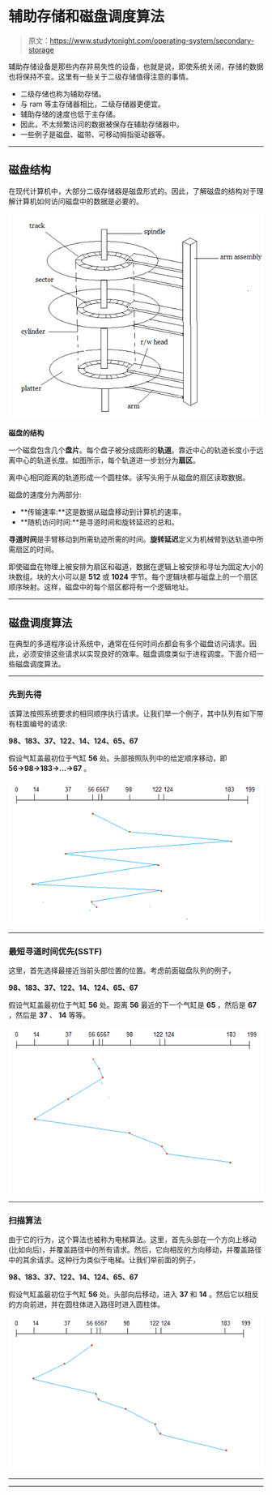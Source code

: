 # 辅助存储和磁盘调度算法

> 原文：<https://www.studytonight.com/operating-system/secondary-storage>

辅助存储设备是那些内存非易失性的设备，也就是说，即使系统关闭，存储的数据也将保持不变。这里有一些关于二级存储值得注意的事情。

*   二级存储也称为辅助存储。
*   与 ram 等主存储器相比，二级存储器更便宜。
*   辅助存储的速度也低于主存储。
*   因此，不太频繁访问的数据被保存在辅助存储器中。
*   一些例子是磁盘、磁带、可移动拇指驱动器等。

* * *

## 磁盘结构

在现代计算机中，大部分二级存储器是磁盘形式的。因此，了解磁盘的结构对于理解计算机如何访问磁盘中的数据是必要的。

![Magnetic Disk](img/cd3a7bea63de25dfbcdb7561033b6d5e.png)

**磁盘的结构**

一个磁盘包含几个**盘片**。每个盘子被分成圆形的**轨道**。靠近中心的轨道长度小于远离中心的轨道长度。如图所示，每个轨道进一步划分为**扇区**。

离中心相同距离的轨道形成一个圆柱体。读写头用于从磁盘的扇区读取数据。

磁盘的速度分为两部分:

*   **传输速率:**这是数据从磁盘移动到计算机的速率。
*   **随机访问时间:**是寻道时间和旋转延迟的总和。

**寻道时间**是手臂移动到所需轨迹所需的时间。**旋转延迟**定义为机械臂到达轨道中所需扇区的时间。

即使磁盘在物理上被安排为扇区和磁道，数据在逻辑上被安排和寻址为固定大小的块数组。块的大小可以是 **512** 或 **1024** 字节。每个逻辑块都与磁盘上的一个扇区顺序映射。这样，磁盘中的每个扇区都将有一个逻辑地址。

* * *

## 磁盘调度算法

在典型的多道程序设计系统中，通常在任何时间点都会有多个磁盘访问请求。因此，必须安排这些请求以实现良好的效率。磁盘调度类似于进程调度。下面介绍一些磁盘调度算法。

* * *

### 先到先得

该算法按照系统要求的相同顺序执行请求。让我们举一个例子，其中队列有如下带有柱面编号的请求:

**98、183、37、122、14、124、65、67**

假设气缸盖最初位于气缸 **56** 处。头部按照队列中的给定顺序移动，即 **56→98→183→...→67** 。

![First Come First Serve](img/dd88c77c6a2bc5def96cd46e4635b4d2.png)

* * *

### 最短寻道时间优先(SSTF)

这里，首先选择最接近当前头部位置的位置。考虑前面磁盘队列的例子，

**98、183、37、122、14、124、65、67**

假设气缸盖最初位于气缸 **56** 处。距离 **56** 最近的下一个气缸是 **65** ，然后是 **67** ，然后是 **37** 、 **14** 等等。

![Shortest Seek Time First ](img/af82621365895e8f7e9e0e1b831982bd.png)

* * *

### 扫描算法

由于它的行为，这个算法也被称为电梯算法。这里，首先头部在一个方向上移动(比如向后)，并覆盖路径中的所有请求。然后，它向相反的方向移动，并覆盖路径中的其余请求。这种行为类似于电梯。让我们举前面的例子，

**98、183、37、122、14、124、65、67**

假设气缸盖最初位于气缸 **56** 处。头部向后移动，进入 **37** 和 **14** 。然后它以相反的方向前进，并在圆柱体进入路径时进入圆柱体。

![SCAN algorithm ](img/63469223c280da4f6ccaf7a08e99ed89.png)

* * *

* * *